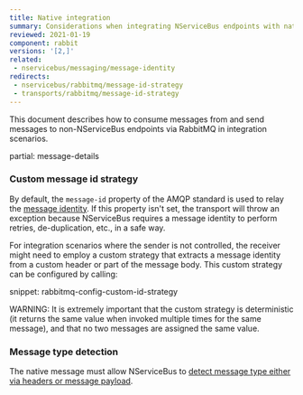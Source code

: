 ```yaml
---
title: Native integration
summary: Considerations when integrating NServiceBus endpoints with native RabbitMQ publishers and consumers.
reviewed: 2021-01-19
component: rabbit
versions: '[2,]'
related:
 - nservicebus/messaging/message-identity
redirects:
 - nservicebus/rabbitmq/message-id-strategy
 - transports/rabbitmq/message-id-strategy
---
```


This document describes how to consume messages from and send messages to non-NServiceBus endpoints via RabbitMQ in integration scenarios.

partial: message-details

### Custom message id strategy

By default, the `message-id` property of the AMQP standard is used to relay the [message identity](/nservicebus/messaging/message-identity.md). If this property isn't set, the transport will throw an exception because NServiceBus requires a message identity to perform retries, de-duplication, etc., in a safe way.

For integration scenarios where the sender is not controlled, the receiver might need to employ a custom strategy that extracts a message identity from a custom header or part of the message body. This custom strategy can be configured by calling:

snippet: rabbitmq-config-custom-id-strategy

WARNING: It is extremely important that the custom strategy is deterministic (it returns the same value when invoked multiple times for the same message), and that no two messages are assigned the same value.

### Message type detection

The native message must allow NServiceBus to [detect message type either via headers or message payload](/nservicebus/messaging/message-type-detection.md).
